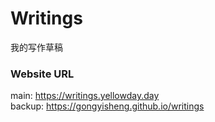# Writings
我的写作草稿  

### Website URL
main: https://writings.yellowday.day  
backup: https://gongyisheng.github.io/writings